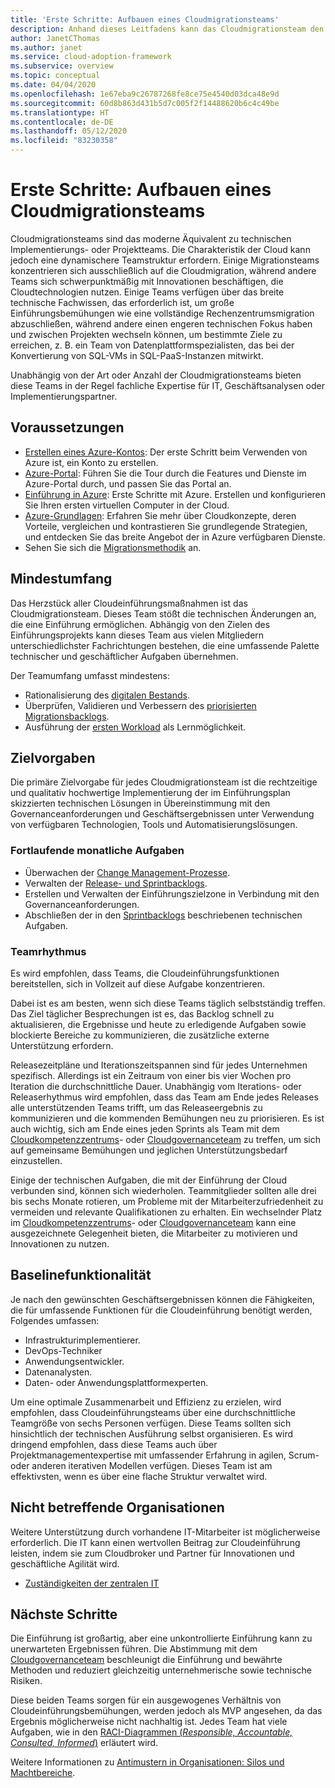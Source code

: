 ```yaml
---
title: 'Erste Schritte: Aufbauen eines Cloudmigrationsteams'
description: Anhand dieses Leitfadens kann das Cloudmigrationsteam den Projektumfang sowie die Zielvorgaben und die Funktionen nachvollziehen, die für eine erfolgreiche Cloudmigration erforderlich sind.
author: JanetCThomas
ms.author: janet
ms.service: cloud-adoption-framework
ms.subservice: overview
ms.topic: conceptual
ms.date: 04/04/2020
ms.openlocfilehash: 1e67eba9c26787268fe8ce75e4540d03dca48e9d
ms.sourcegitcommit: 60d8b863d431b5d7c005f2f14488620b6c4c49be
ms.translationtype: HT
ms.contentlocale: de-DE
ms.lasthandoff: 05/12/2020
ms.locfileid: "83230358"
---
```

# <a name="get-started-build-a-cloud-migration-team"></a>Erste Schritte: Aufbauen eines Cloudmigrationsteams

Cloudmigrationsteams sind das moderne Äquivalent zu technischen Implementierungs- oder Projektteams. Die Charakteristik der Cloud kann jedoch eine dynamischere Teamstruktur erfordern. Einige Migrationsteams konzentrieren sich ausschließlich auf die Cloudmigration, während andere Teams sich schwerpunktmäßig mit Innovationen beschäftigen, die Cloudtechnologien nutzen. Einige Teams verfügen über das breite technische Fachwissen, das erforderlich ist, um große Einführungsbemühungen wie eine vollständige Rechenzentrumsmigration abzuschließen, während andere einen engeren technischen Fokus haben und zwischen Projekten wechseln können, um bestimmte Ziele zu erreichen, z. B. ein Team von Datenplattformspezialisten, das bei der Konvertierung von SQL-VMs in SQL-PaaS-Instanzen mitwirkt.

Unabhängig von der Art oder Anzahl der Cloudmigrationsteams bieten diese Teams in der Regel fachliche Expertise für IT, Geschäftsanalysen oder Implementierungspartner.

## <a name="prerequisites"></a>Voraussetzungen

- [Erstellen eines Azure-Kontos](https://docs.microsoft.com/learn/modules/create-an-azure-account): Der erste Schritt beim Verwenden von Azure ist, ein Konto zu erstellen.
- [Azure-Portal](https://docs.microsoft.com/learn/modules/tour-azure-portal): Führen Sie die Tour durch die Features und Dienste im Azure-Portal durch, und passen Sie das Portal an.
- [Einführung in Azure](https://docs.microsoft.com/learn/modules/welcome-to-azure): Erste Schritte mit Azure. Erstellen und konfigurieren Sie Ihren ersten virtuellen Computer in der Cloud.
- [Azure-Grundlagen](https://docs.microsoft.com/learn/paths/azure-for-the-data-engineer): Erfahren Sie mehr über Cloudkonzepte, deren Vorteile, vergleichen und kontrastieren Sie grundlegende Strategien, und entdecken Sie das breite Angebot der in Azure verfügbaren Dienste.
- Sehen Sie sich die [Migrationsmethodik](../../migrate/index.md) an.

## <a name="minimum-scope"></a>Mindestumfang

Das Herzstück aller Cloudeinführungsmaßnahmen ist das Cloudmigrationsteam. Dieses Team stößt die technischen Änderungen an, die eine Einführung ermöglichen. Abhängig von den Zielen des Einführungsprojekts kann dieses Team aus vielen Mitgliedern unterschiedlichster Fachrichtungen bestehen, die eine umfassende Palette technischer und geschäftlicher Aufgaben übernehmen.

Der Teamumfang umfasst mindestens:

- Rationalisierung des [digitalen Bestands](../../digital-estate/index.md).
- Überprüfen, Validieren und Verbessern des [priorisierten Migrationsbacklogs](../../migrate/migration-considerations/assess/release-iteration-backlog.md).
- Ausführung der [ersten Workload](../../digital-estate/rationalize.md#select-the-first-workload) als Lernmöglichkeit.

## <a name="deliverable"></a>Zielvorgaben

Die primäre Zielvorgabe für jedes Cloudmigrationsteam ist die rechtzeitige und qualitativ hochwertige Implementierung der im Einführungsplan skizzierten technischen Lösungen in Übereinstimmung mit den Governanceanforderungen und Geschäftsergebnissen unter Verwendung von verfügbaren Technologien, Tools und Automatisierungslösungen.

### <a name="ongoing-monthly-tasks"></a>Fortlaufende monatliche Aufgaben

- Überwachen der [Change Management-Prozesse](../../migrate/migration-considerations/prerequisites/technical-complexity.md).
- Verwalten der [Release- und Sprintbacklogs](../../migrate/migration-considerations/assess/release-iteration-backlog.md).
- Erstellen und Verwalten der Einführungszielzone in Verbindung mit den Governanceanforderungen.
- Abschließen der in den [Sprintbacklogs](../../migrate/migration-considerations/assess/release-iteration-backlog.md) beschriebenen technischen Aufgaben.

### <a name="team-cadence"></a>Teamrhythmus

Es wird empfohlen, dass Teams, die Cloudeinführungsfunktionen bereitstellen, sich in Vollzeit auf diese Aufgabe konzentrieren.

Dabei ist es am besten, wenn sich diese Teams täglich selbstständig treffen. Das Ziel täglicher Besprechungen ist es, das Backlog schnell zu aktualisieren, die Ergebnisse und heute zu erledigende Aufgaben sowie blockierte Bereiche zu kommunizieren, die zusätzliche externe Unterstützung erfordern.

Releasezeitpläne und Iterationszeitspannen sind für jedes Unternehmen spezifisch. Allerdings ist ein Zeitraum von einer bis vier Wochen pro Iteration die durchschnittliche Dauer. Unabhängig vom Iterations- oder Releaserhythmus wird empfohlen, dass das Team am Ende jedes Releases alle unterstützenden Teams trifft, um das Releaseergebnis zu kommunizieren und die kommenden Bemühungen neu zu priorisieren. Es ist auch wichtig, sich am Ende eines jeden Sprints als Team mit dem [Cloudkompetenzzentrums](./cloud-center-of-excellence.md)- oder [Cloudgovernanceteam](./cloud-governance.md) zu treffen, um sich auf gemeinsame Bemühungen und jeglichen Unterstützungsbedarf einzustellen.

Einige der technischen Aufgaben, die mit der Einführung der Cloud verbunden sind, können sich wiederholen. Teammitglieder sollten alle drei bis sechs Monate rotieren, um Probleme mit der Mitarbeiterzufriedenheit zu vermeiden und relevante Qualifikationen zu erhalten. Ein wechselnder Platz im [Cloudkompetenzzentrums](./cloud-center-of-excellence.md)- oder [Cloudgovernanceteam](./cloud-governance.md) kann eine ausgezeichnete Gelegenheit bieten, die Mitarbeiter zu motivieren und Innovationen zu nutzen.

## <a name="baseline-capability"></a>Baselinefunktionalität

Je nach den gewünschten Geschäftsergebnissen können die Fähigkeiten, die für umfassende Funktionen für die Cloudeinführung benötigt werden, Folgendes umfassen:

- Infrastrukturimplementierer.
- DevOps-Techniker
- Anwendungsentwickler.
- Datenanalysten.
- Daten- oder Anwendungsplattformexperten.

Um eine optimale Zusammenarbeit und Effizienz zu erzielen, wird empfohlen, dass Cloudeinführungsteams über eine durchschnittliche Teamgröße von sechs Personen verfügen. Diese Teams sollten sich hinsichtlich der technischen Ausführung selbst organisieren. Es wird dringend empfohlen, dass diese Teams auch über Projektmanagementexpertise mit umfassender Erfahrung in agilen, Scrum- oder anderen iterativen Modellen verfügen. Dieses Team ist am effektivsten, wenn es über eine flache Struktur verwaltet wird.

## <a name="out-of-scope"></a>Nicht betreffende Organisationen

Weitere Unterstützung durch vorhandene IT-Mitarbeiter ist möglicherweise erforderlich. Die IT kann einen wertvollen Beitrag zur Cloudeinführung leisten, indem sie zum Cloudbroker und Partner für Innovationen und geschäftliche Agilität wird.

- [Zuständigkeiten der zentralen IT](../../organize/central-it.md)

## <a name="whats-next"></a>Nächste Schritte

Die Einführung ist großartig, aber eine unkontrollierte Einführung kann zu unerwarteten Ergebnissen führen. Die Abstimmung mit dem [Cloudgovernanceteam](./cloud-governance.md) beschleunigt die Einführung und bewährte Methoden und reduziert gleichzeitig unternehmerische sowie technische Risiken.

Diese beiden Teams sorgen für ein ausgewogenes Verhältnis von Cloudeinführungsbemühungen, werden jedoch als MVP angesehen, da das Ergebnis möglicherweise nicht nachhaltig ist. Jedes Team hat viele Aufgaben, wie in den [RACI-Diagrammen (*Responsible, Accountable, Consulted, Informed*)](../../organize/raci-alignment.md) erläutert wird.

Weitere Informationen zu [Antimustern in Organisationen: Silos und Machtbereiche](../../organize/fiefdoms-silos.md).
